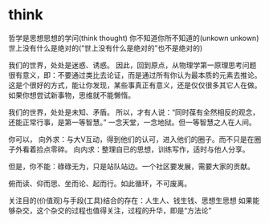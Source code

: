 # think

哲学是思想思想的学问(think thought)
你不知道你所不知道的(unkown unkown)
世上没有什么是绝对的(“世上没有什么是绝对的”也不是绝对的)

我们的世界，处处是迷惑、诱惑。
因此，回到原点，从物理学第一原理思考问题很有意义，即：不要通过类比去论证，而是通过所有你认为最本质的元素去推论。
这是个很好的方式，能让你发现，某些事真正有意义，还是仅仅很多其它人在做。如果你想尝试新事物，思维就不能懒惰。

我们的世界，处处是未知、矛盾。
所以，才有人说：“同时葆有全然相反的观念，还能正常行事，是第一等智慧。”
一念天堂，一念地狱。但一等智慧之人在人间。

你可以，
向外求：与大V互动，得到他们的认可，进入他们的圈子。而不只是在圈子外看着捡点零碎。
向内求：整理自已的思想，训练写作，适时与他人分享。

但是，你不能：碌碌无为，只是站队站边。一个社区要发展，需要大家的贡献。

俯而读、仰而思、坐而论、起而行。如此循环，不可废离。

关注目的(价值观)与手段(工具)结合的存在：人生人、钱生钱、思想生思想
如果能够杂交，这个杂交的过程也值得关注，过程的升华，即是“方法论”

